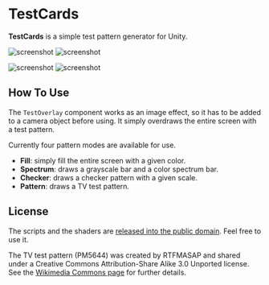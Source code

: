 TestCards
=========

**TestCards** is a simple test pattern generator for Unity.

![screenshot](http://i.imgur.com/cgC564r.png)
![screenshot](http://i.imgur.com/8P1LkKu.png)

![screenshot](http://i.imgur.com/B8Per7Q.png)
![screenshot](http://i.imgur.com/5Kucyfi.png)

How To Use
----------

The `TestOverlay` component works as an image effect, so it has to be added to
a camera object before using. It simply overdraws the entire screen with a test
pattern.

Currently four pattern modes are available for use.

- **Fill**: simply fill the entire screen with a given color.
- **Spectrum**: draws a grayscale bar and a color spectrum bar.
- **Checker**: draws a checker pattern with a given scale.
- **Pattern**: draws a TV test pattern.

License
-------

The scripts and the shaders are [released into the public domain][Unlicense].
Feel free to use it.

The TV test pattern (PM5644) was created by RTFMASAP and shared under a
Creative Commons Attribution-Share Alike 3.0 Unported license. See the
[Wikimedia Commons page][Wikimedia] for further details.

[Unlicense]: http://unlicense.org/
[Wikimedia]: https://commons.wikimedia.org/wiki/File:PM5644-1920x1080.gif
